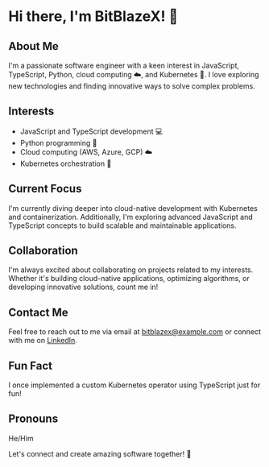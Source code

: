 # Hi there, I'm BitBlazeX! 👋

## About Me
I'm a passionate software engineer with a keen interest in JavaScript, TypeScript, Python, cloud computing ☁️, and Kubernetes 🚀. I love exploring new technologies and finding innovative ways to solve complex problems.

## Interests
- JavaScript and TypeScript development 💻
- Python programming 🐍
- Cloud computing (AWS, Azure, GCP) ☁️
- Kubernetes orchestration 🚢

## Current Focus
I'm currently diving deeper into cloud-native development with Kubernetes and containerization. Additionally, I'm exploring advanced JavaScript and TypeScript concepts to build scalable and maintainable applications.

## Collaboration
I'm always excited about collaborating on projects related to my interests. Whether it's building cloud-native applications, optimizing algorithms, or developing innovative solutions, count me in!

## Contact Me
Feel free to reach out to me via email at bitblazex@example.com or connect with me on [LinkedIn](https://www.linkedin.com/in/bitblazex).

## Fun Fact
I once implemented a custom Kubernetes operator using TypeScript just for fun!

## Pronouns
He/Him

Let's connect and create amazing software together! 🚀
<!---
BitBlazeX/BitBlazeX is a ✨ special ✨ repository because its `README.md` (this file) appears on your GitHub profile.
You can click the Preview link to take a look at your changes.
--->
